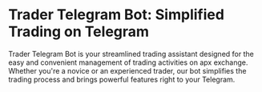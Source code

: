 
# Trader Telegram Bot: Simplified Trading on Telegram

Trader Telegram Bot is your streamlined trading assistant designed for the easy and convenient management of trading activities on apx exchange. Whether you're a novice or an experienced trader, our bot simplifies the trading process and brings powerful features right to your Telegram.


